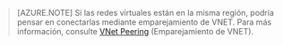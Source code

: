 >[AZURE.NOTE] Si las redes virtuales están en la misma región, podría pensar en conectarlas mediante emparejamiento de VNET. Para más información, consulte [VNet Peering](../articles/virtual-network/virtual-network-peering-overview.md) (Emparejamiento de VNET).

<!---HONumber=AcomDC_0928_2016-->